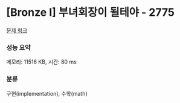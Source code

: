 # [Bronze I] 부녀회장이 될테야 - 2775 

[문제 링크](https://www.acmicpc.net/problem/2775) 

### 성능 요약

메모리: 11516 KB, 시간: 80 ms

### 분류

구현(implementation), 수학(math)

